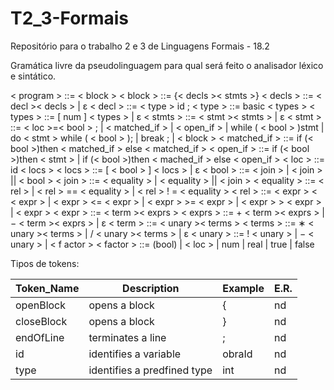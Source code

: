 # T2_3-Formais
Repositório para o trabalho 2 e 3 de Linguagens Formais - 18.2


Gramática livre da pseudolinguagem para qual será feito o analisador léxico e sintático.

< program > ::= < block >
< block > ::= {< decls >< stmts >}
< decls > ::= < decl >< decls > | ε
< decl > ::= < type > id ;
< type > ::= basic < types >
< types > ::= [ num ] < types > | ε
< stmts > ::= < stmt >< stmts > | ε
< stmt > ::= < loc >=< bool > ;
| < matched_if >
| < open_if >
| while ( < bool > )stmt
| do < stmt > while ( < bool > );
| break ;
| < block >
< matched_if > ::= if (< bool >)then < matched_if > else < matched_if >
< open_if > ::= if (< bool >)then < stmt >
| if (< bool >)then < mached_if > else < open_if >
< loc > ::= id < locs >
< locs > ::= [ < bool > ] < locs > | ε
< bool > ::= < join > | < join > || < bool >
< join > ::= < equality > | < equality > || < join >
< equality > ::= < rel > | < rel > == < equality > | < rel > ! = < equality >
< rel > ::= < expr > < < expr > | < expr > <= < expr >
| < expr > >= < expr > | < expr > > < expr > | < expr >
< expr > ::= < term >< exprs >
< exprs > ::= + < term >< exprs > | − < term >< exprs > | ε
< term > ::= < unary >< terms >
< terms > ::= ∗ < unary >< terms > | / < unary >< terms > | ε
< unary > ::= ! < unary > | − < unary > | < f actor >
< factor > ::= (bool) | < loc > | num | real | true | false

Tipos de tokens:

| Token_Name | Description | Example | E.R. |
| ---------- | ----------- | ------- | ---- |
| openBlock | opens a block | { | nd |
| closeBlock | opens a block | } | nd |
| endOfLine | terminates a line| ; | nd |
| id | identifies a variable | obraId | nd |
| type | identifies a predfined type | int | nd |

